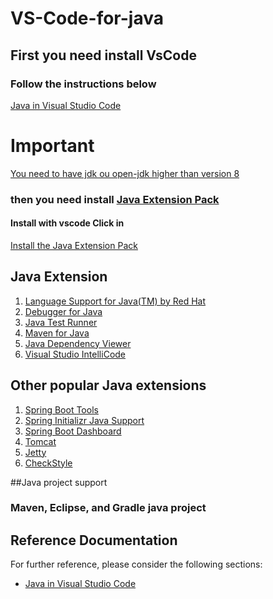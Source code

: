 # VS-Code-for-java

## First you need install VsCode

### Follow the instructions below

[Java in Visual Studio Code](https://code.visualstudio.com/docs/languages/java)

# Important 

[You need to have jdk ou open-jdk higher than version 8](https://www.oracle.com/technetwork/java/javase/downloads/index.html)

### then you need install [Java Extension Pack](https://marketplace.visualstudio.com/items?itemName=vscjava.vscode-java-pack)

#### Install with vscode Click in 

[Install the Java Extension Pack](https://code.visualstudio.com/docs/languages/java)


## Java Extension

1. [Language Support for Java(TM) by Red Hat](https://marketplace.visualstudio.com/items?itemName=redhat.java)
2. [Debugger for Java](https://marketplace.visualstudio.com/items?itemName=vscjava.vscode-java-debug)
3. [Java Test Runner](https://marketplace.visualstudio.com/items?itemName=vscjava.vscode-java-test)
4. [Maven for Java](https://marketplace.visualstudio.com/items?itemName=vscjava.vscode-maven)
5. [Java Dependency Viewer](https://marketplace.visualstudio.com/items?itemName=vscjava.vscode-java-dependency)
6. [Visual Studio IntelliCode](https://marketplace.visualstudio.com/items?itemName=VisualStudioExptTeam.vscodeintellicode)

## Other popular Java extensions

1. [Spring Boot Tools](https://marketplace.visualstudio.com/items?itemName=Pivotal.vscode-spring-boot)
2. [Spring Initializr Java Support](https://marketplace.visualstudio.com/items?itemName=vscjava.vscode-spring-initializr)
3. [Spring Boot Dashboard](https://marketplace.visualstudio.com/items?itemName=vscjava.vscode-spring-boot-dashboard)
4. [Tomcat](https://marketplace.visualstudio.com/items?itemName=adashen.vscode-tomcat)
5. [Jetty](https://marketplace.visualstudio.com/items?itemName=SummerSun.vscode-jetty)
6. [CheckStyle](https://marketplace.visualstudio.com/items?itemName=shengchen.vscode-checkstyle)

##Java project support

### Maven, Eclipse, and Gradle java project

## Reference Documentation
For further reference, please consider the following sections:

* [Java in Visual Studio Code](https://code.visualstudio.com/docs/languages/java)
